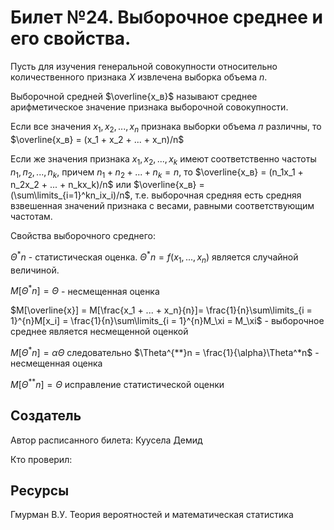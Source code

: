 # Билет №24. Выборочное среднее и его свойства.

Пусть для изучения генеральной совокупности относительно количественного признака $X$ извлечена выборка объема $n$.

Выборочной средней $\overline{x_в}$ называют среднее арифметическое значение признака выборочной совокупности.

Если все значения $x_1, х_2, ..., x_n$ признака выборки объема $п$ различны, то $\overline{x_в} = (x_1 + х_2 + ... + x_n)/n$

Если же значения признака $x_1, x_2, ..., x_k$ имеют соответственно частоты $n_1, п_2, ..., n_k$, причем $n_1 + n_2 + ... + n_k = n$, то $\overline{x_в} = (n_1x_1 + n_2х_2 + ... + n_kx_k)/n$ или $\overline{x_в} = (\sum\limits_{i=1}^kn_ix_i)/n$, т.е. выборочная средняя есть средняя взвешенная значений признака с весами, равными соответствующим частотам.

Свойства выборочного среднего:

$\Theta^*n$  - статистическая оценка. $\Theta^*n = f(x_1, ..., x_n)$ является случайной величиной. 

$M[\Theta^*n] = \Theta$ - несмещенная оценка

$M[\overline{x}] = M[\frac{x_1 + ... + x_n}{n}]= \frac{1}{n}\sum\limits_{i = 1}^{n}M[x_i] = \frac{1}{n}\sum\limits_{i = 1}^{n}M_\xi = M_\xi$ - выборочное среднее является несмещенной оценкой

$M[\Theta^*n] = \alpha\Theta$ следовательно $\Theta^{**}n = \frac{1}{\alpha}\Theta^*n$ - несмещенная оценка

$M[\Theta^{**}n] = \Theta$ исправление статистической оценки

## Создатель

Автор расписанного билета: Куусела Демид

Кто проверил:

## Ресурсы

Гмурман В.У. Теория вероятностей и математическая статистика
